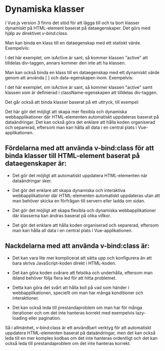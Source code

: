# Dynamiska klasser

I Vue.js version 3 finns det stöd för att lägga till och ta bort klasser dynamiskt på HTML-element baserat på dataegenskaper. Det görs med hjälp av direktivet _v-bind:class_.

Man kan binda en klass till en dataegenskap med ett statiskt värde. Exempelvis:

<div v-bind:class="{ active: isActive }"></div>

<script>
const app = Vue.createApp({
  data() {
    return {
      isActive: true
    }
  }
});
app.mount("#app");
</script>

I det här exemplet, om isActive är sant, så kommer klassen "active" att tilldelas div-taggen, annars kommer den inte att ha klassen.

Man kan också binda en klass till en dataegenskap med ett dynamiskt värde genom att använda [ ] och data-egenskapen inom. Exempelvis:

<div v-bind:class="[className, { active: isActive }]"></div>

<script>
const app = Vue.createApp({
  data() {
    return {
      isActive: true,
      className: 'dynamic-class'
    }
  }
});
app.mount("#app");
</script>

I det här exemplet, om isActive är sant, så kommer klassen "active" samt klassen som är definierad i className-egenskapen att tilldelas div-taggen.

Det går också att binda klasser baserat på ett uttryck, till exempel:

<div v-bind:class="[className, { active: isActive ? true : false }]"></div>

Det här gör det möjligt att skapa mer flexibla och dynamiska webbapplikationer där HTML-elementen automatiskt uppdateras baserat på dataändringar. Det kan också göra det enklare att hålla koden organiserad och separerad, eftersom man kan hålla all data i en central plats i Vue-applikationen.

## Fördelarna med att använda v-bind:class för att binda klasser till HTML-element baserat på dataegenskaper är:

- Det gör det möjligt att automatiskt uppdatera HTML-elementen när dataändringar sker.

- Det gör det enklare att skapa dynamiska och interaktiva webbapplikationer där HTML-elementen automatiskt uppdateras utan att man behöver skicka en förfrågan till servern eller ladda om sidan.

- Det gör det möjligt att skapa flexibla och dynamiska webbapplikationer där klasserna kan ändras baserat på olika villkor.

- Det gör det enklare att hålla koden organiserad och separerad, eftersom man kan hålla all data i en central plats i Vue-applikationen.

## Nackdelarna med att använda v-bind:class är:

- Det kan vara lite mer komplicerat att sätta upp och konfigurera än att bara skriva JavaScript-koden direkt i HTML-koden.

- Det kan göra koden svårare att felsöka och underhålla, eftersom man ibland behöver följa flera led för att hitta problemet.

- Detta kan göra det svårt att hålla koll på vad som händer i webbapplikationen, speciellt om man har många konditioner och interaktioner.

- Det kan också leda till prestandaproblem om man har för många iterationer och om det inte hanteras korrekt med exempelvis lazy-loading eller pagination.

Så i allmänhet, v-bind:class är ett användbart verktyg för att automatiskt uppdatera HTML-elementen baserat på dataändringar, men det kan också leda till en mer komplex kodbas om det inte hanteras ordentligt och det kan också leda till prestandaproblem om det inte hanteras korrekt.
